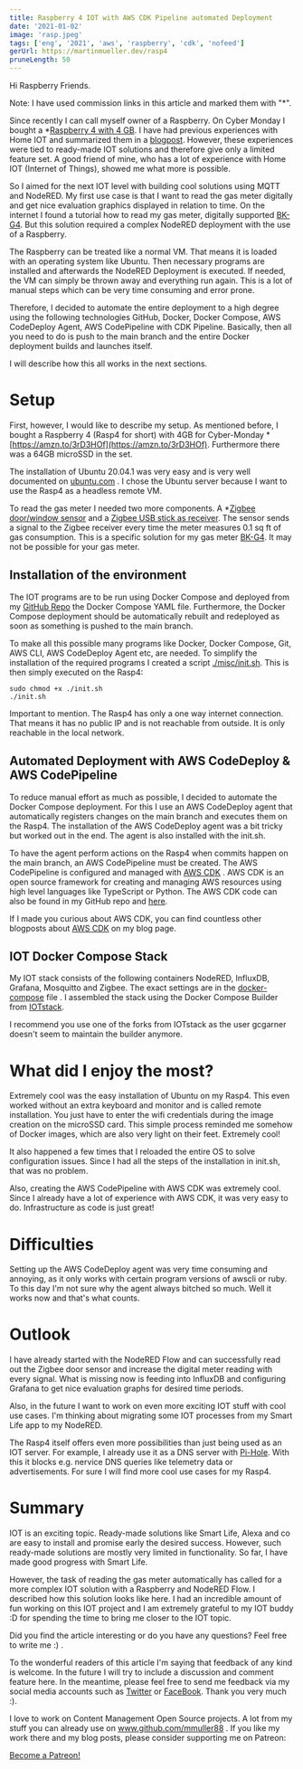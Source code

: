 ```yaml
---
title: Raspberry 4 IOT with AWS CDK Pipeline automated Deployment
date: '2021-01-02'
image: 'rasp.jpeg'
tags: ['eng', '2021', 'aws', 'raspberry', 'cdk', 'nofeed']
gerUrl: https://martinmueller.dev/rasp4
pruneLength: 50
---
```


Hi Raspberry Friends.

Note: I have used commission links in this article and marked them with "*".

Since recently I can call myself owner of a Raspberry. On Cyber Monday I bought a *[Raspberry 4 with 4 GB](https://amzn.to/3rD3HOf). I have had previous experiences with Home IOT and summarized them in a [blogpost](https://martinmueller.dev/smart-home). However, these experiences were tied to ready-made IOT solutions and therefore give only a limited feature set. A good friend of mine, who has a lot of experience with Home IOT (Internet of Things), showed me what more is possible.

So I aimed for the next IOT level with building cool solutions using MQTT and NodeRED. My first use case is that I want to read the gas meter digitally and get nice evaluation graphics displayed in relation to time. On the internet I found a tutorial how to read my gas meter, digitally supported [BK-G4](https://forum.iobroker.net/topic/27960/gasz%C3%A4hler-bk-g4-auslesen-mit-zigbee-fensterkontakt). But this solution required a complex NodeRED deployment with the use of a Raspberry.

The Raspberry can be treated like a normal VM. That means it is loaded with an operating system like Ubuntu. Then necessary programs are installed and afterwards the NodeRED Deployment is executed. If needed, the VM can simply be thrown away and everything run again. This is a lot of manual steps which can be very time consuming and error prone.

Therefore, I decided to automate the entire deployment to a high degree using the following technologies GitHub, Docker, Docker Compose, AWS CodeDeploy Agent, AWS CodePipeline with CDK Pipeline. Basically, then all you need to do is push to the main branch and the entire Docker deployment builds and launches itself.

I will describe how this all works in the next sections.

# Setup

First, however, I would like to describe my setup. As mentioned before, I bought a Raspberry 4 (Rasp4 for short) with 4GB for Cyber-Monday *[https://amzn.to/3rD3HOf](https://amzn.to/3rD3HOf). Furthermore there was a 64GB microSSD in the set.

The installation of Ubuntu 20.04.1 was very easy and is very well documented on [ubuntu.com](https://ubuntu.com/download/raspberry-pi) . I chose the Ubuntu server because I want to use the Rasp4 as a headless remote VM.

To read the gas meter I needed two more components. A *[Zigbee door/window sensor](https://amzn.to/37Vsm8S) and a [Zigbee USB stick as receiver](https://amzn.to/3hrc7nd). The sensor sends a signal to the Zigbee receiver every time the meter measures 0.1 sq ft of gas consumption. This is a specific solution for my gas meter [BK-G4](https://forum.iobroker.net/topic/27960/gasz%C3%A4hler-bk-g4-auslesen-mit-zigbee-fensterkontakt). It may not be possible for your gas meter.

## Installation of the environment

The IOT programs are to be run using Docker Compose and deployed from my [GitHub Repo](https://github.com/mmuller88/rasp4) the Docker Compose YAML file. Furthermore, the Docker Compose deployment should be automatically rebuilt and redeployed as soon as something is pushed to the main branch.

To make all this possible many programs like Docker, Docker Compose, Git, AWS CLI, AWS CodeDeploy Agent etc, are needed. To simplify the installation of the required programs I created a script [./misc/init.sh](https://github.com/mmuller88/rasp4/blob/master/misc/init.sh). This is then simply executed on the Rasp4:

```
sudo chmod +x ./init.sh
./init.sh
```

Important to mention. The Rasp4 has only a one way internet connection. That means it has no public IP and is not reachable from outside. It is only reachable in the local network.

## Automated Deployment with AWS CodeDeploy & AWS CodePipeline

To reduce manual effort as much as possible, I decided to automate the Docker Compose deployment. For this I use an AWS CodeDeploy agent that automatically registers changes on the main branch and executes them on the Rasp4. The installation of the AWS CodeDeploy agent was a bit tricky but worked out in the end. The agent is also installed with the init.sh.

To have the agent perform actions on the Rasp4 when commits happen on the main branch, an AWS CodePipeline must be created. The AWS CodePipeline is configured and managed with [AWS CDK](https://github.com/aws/aws-cdk) . AWS CDK is an open source framework for creating and managing AWS resources using high level languages like TypeScript or Python. The AWS CDK code can also be found in my GitHub repo and [here](https://github.com/mmuller88/rasp4/blob/master/src).

If I made you curious about AWS CDK, you can find countless other blogposts about [AWS CDK](https://martinmueller.dev/tags/cdk) on my blog page.

## IOT Docker Compose Stack

My IOT stack consists of the following containers NodeRED, InfluxDB, Grafana, Mosquitto and Zigbee. The exact settings are in the [docker-compose](https://github.com/mmuller88/rasp4/blob/master/docker-compose.yml) file . I assembled the stack using the Docker Compose Builder from [IOTstack](https://github.com/gcgarner/IOTstack).

I recommend you use one of the forks from IOTstack as the user gcgarner doesn't seem to maintain the builder anymore.

# What did I enjoy the most?

Extremely cool was the easy installation of Ubuntu on my Rasp4. This even worked without an extra keyboard and monitor and is called remote installation. You just have to enter the wifi credentials during the image creation on the microSSD card. This simple process reminded me somehow of Docker images, which are also very light on their feet. Extremely cool!

It also happened a few times that I reloaded the entire OS to solve configuration issues. Since I had all the steps of the installation in init.sh, that was no problem.

Also, creating the AWS CodePipeline with AWS CDK was extremely cool. Since I already have a lot of experience with AWS CDK, it was very easy to do. Infrastructure as code is just great!

# Difficulties

Setting up the AWS CodeDeploy agent was very time consuming and annoying, as it only works with certain program versions of awscli or ruby. To this day I'm not sure why the agent always bitched so much. Well it works now and that's what counts.

# Outlook

I have already started with the NodeRED Flow and can successfully read out the Zigbee door sensor and increase the digital meter reading with every signal. What is missing now is feeding into InfluxDB and configuring Grafana to get nice evaluation graphs for desired time periods.

Also, in the future I want to work on even more exciting IOT stuff with cool use cases. I'm thinking about migrating some IOT processes from my Smart Life app to my NodeRED.

The Rasp4 itself offers even more possibilities than just being used as an IOT server. For example, I already use it as a DNS server with [Pi-Hole](https://github.com/pi-hole/pi-hole). With this it blocks e.g. nervice DNS queries like telemetry data or advertisements. For sure I will find more cool use cases for my Rasp4.

# Summary
IOT is an exciting topic. Ready-made solutions like Smart Life, Alexa and co are easy to install and promise early the desired success. However, such ready-made solutions are mostly very limited in functionality. So far, I have made good progress with Smart Life.

However, the task of reading the gas meter automatically has called for a more complex IOT solution with a Raspberry and NodeRED Flow. I described how this solution looks like here. I had an incredible amount of fun working on this IOT project and I am extremely grateful to my IOT buddy :D for spending the time to bring me closer to the IOT topic.

Did you find the article interesting or do you have any questions? Feel free to write me :) .

To the wonderful readers of this article I'm saying that feedback of any kind is welcome. In the future I will try to include a discussion and comment feature here. In the meantime, please feel free to send me feedback via my social media accounts such as [Twitter](https://twitter.com/MartinMueller_) or [FaceBook](https://www.facebook.com/martin.muller.10485). Thank you very much :).

I love to work on Content Management Open Source projects. A lot from my stuff you can already use on www.github.com/mmuller88 . If you like my work there and my blog posts, please consider supporting me on Patreon:

<a href="https://www.patreon.com/bePatron?u=29010217" data-patreon-widget-type="become-patron-button">Become a Patreon!</a><script async src="https://c6.patreon.com/becomePatronButton.bundle.js"></script>